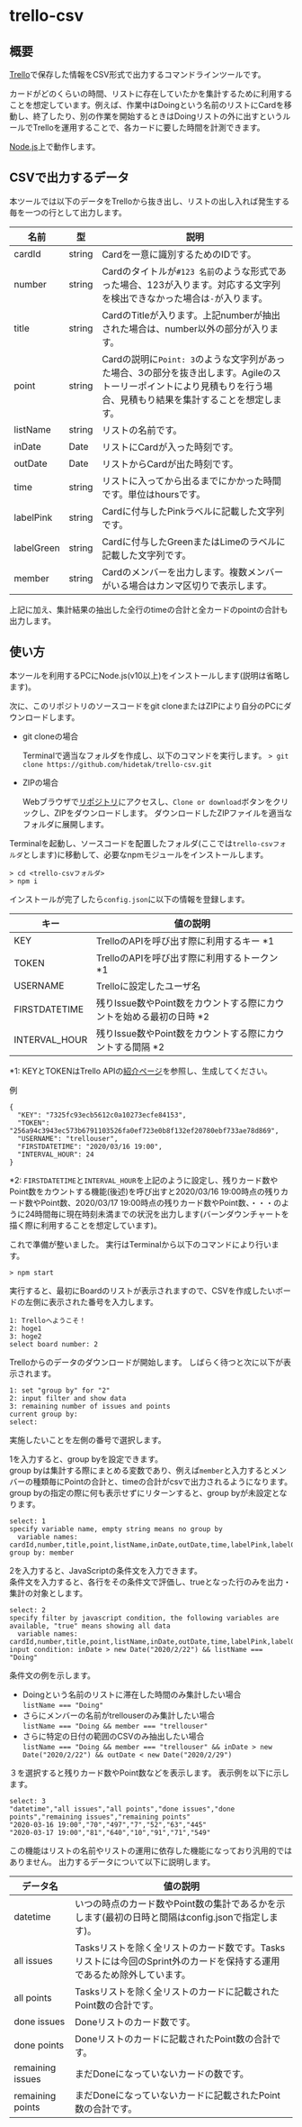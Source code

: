 # trello-csv

## 概要

[Trello](https://trello.com/)で保存した情報をCSV形式で出力するコマンドラインツールです。

カードがどのくらいの時間、リストに存在していたかを集計するために利用することを想定しています。例えば、作業中はDoingという名前のリストにCardを移動し、終了したり、別の作業を開始するときはDoingリストの外に出すというルールでTrelloを運用することで、各カードに要した時間を計測できます。

[Node.js](https://nodejs.org/)上で動作します。

## CSVで出力するデータ

本ツールでは以下のデータをTrelloから抜き出し、リストの出し入れば発生する毎を一つの行として出力します。

|名前|型|説明|
| --- | --- | --- |
|cardId|string|Cardを一意に識別するためのIDです。|
|number|string|Cardのタイトルが`#123 名前`のような形式であった場合、123が入ります。対応する文字列を検出できなかった場合は`-`が入ります。|
|title|string|CardのTitleが入ります。上記numberが抽出された場合は、number以外の部分が入ります。|
|point|string|Cardの説明に`Point: 3`のような文字列があった場合、3の部分を抜き出します。Agileのストーリーポイントにより見積もりを行う場合、見積もり結果を集計することを想定します。|
|listName|string|リストの名前です。|
|inDate|Date|リストにCardが入った時刻です。|
|outDate|Date|リストからCardが出た時刻です。|
|time|string|リストに入ってから出るまでにかかった時間です。単位はhoursです。|
|labelPink|string|Cardに付与したPinkラベルに記載した文字列です。|
|labelGreen|string|Cardに付与したGreenまたはLimeのラベルに記載した文字列です。|
|member|string|Cardのメンバーを出力します。複数メンバーがいる場合はカンマ区切りで表示します。|

上記に加え、集計結果の抽出した全行のtimeの合計と全カードのpointの合計も出力します。

## 使い方

本ツールを利用するPCにNode.js(v10以上)をインストールします(説明は省略します)。

次に、このリポジトリのソースコードをgit cloneまたはZIPにより自分のPCにダウンロードします。

* git cloneの場合

    Terminalで適当なフォルダを作成し、以下のコマンドを実行します。
    `> git clone https://github.com/hidetak/trello-csv.git`

* ZIPの場合

    Webブラウザで[リポジトリ](https://github.com/hidetak/trello-csv)にアクセスし、`Clone or download`ボタンをクリックし、ZIPをダウンロードします。
    ダウンロードしたZIPファイルを適当なフォルダに展開します。

Terminalを起動し、ソースコードを配置したフォルダ(ここでは`trello-csvフォルダ`とします)に移動して、必要なnpmモジュールをインストールします。

```
> cd <trello-csvフォルダ>
> npm i
```

インストールが完了したら`config.json`に以下の情報を登録します。

|キー|値の説明|
| --- | --- |
|KEY|TrelloのAPIを呼び出す際に利用するキー *1 |
|TOKEN|TrelloのAPIを呼び出す際に利用するトークン *1 |
|USERNAME|Trelloに設定したユーザ名 |
|FIRSTDATETIME|残りIssue数やPoint数をカウントする際にカウントを始める最初の日時 *2 |
|INTERVAL_HOUR|残りIssue数やPoint数をカウントする際にカウントする間隔 *2 |

*1: KEYとTOKENはTrello APIの[紹介ページ](https://developers.trello.com/docs/api-introduction)を参照し、生成してください。

例
```
{
  "KEY": "7325fc93ecb5612c0a10273ecfe84153",
  "TOKEN": "256a94c3943ec573b6791103526fa0ef723e0b8f132ef20780ebf733ae78d869",
  "USERNAME": "trellouser",
  "FIRSTDATETIME": "2020/03/16 19:00",
  "INTERVAL_HOUR": 24
}
```

*2: `FIRSTDATETIME`と`INTERVAL_HOUR`を上記のように設定し、残りカード数やPoint数をカウントする機能(後述)を呼び出すと2020/03/16 19:00時点の残りカード数やPoint数、2020/03/17 19:00時点の残りカード数やPoint数、・・・のように24時間毎に現在時刻未満までの状況を出力します(バーンダウンチャートを描く際に利用することを想定しています)。

これで準備が整いました。
実行はTerminalから以下のコマンドにより行います。

```
> npm start
```

実行すると、最初にBoardのリストが表示されますので、CSVを作成したいボードの左側に表示された番号を入力します。

```
1: Trelloへようこそ！
2: hoge1
3: hoge2
select board number: 2
```
Trelloからのデータのダウンロードが開始します。
しばらく待つと次に以下が表示されます。

```
1: set "group by" for "2"
2: input filter and show data
3: remaining number of issues and points
current group by: 
select: 
```

実施したいことを左側の番号で選択します。

1を入力すると、group byを設定できます。  
group byは集計する際にまとめる変数であり、例えば`member`と入力するとメンバーの種類毎にPointの合計と、timeの合計がcsvで出力されるようになります。  
group byの指定の際に何も表示せずにリターンすると、group byが未設定となります。
```
select: 1
specify variable name, empty string means no group by
  variable names: cardId,number,title,point,listName,inDate,outDate,time,labelPink,labelGreen,member
group by: member
```

2を入力すると、JavaScriptの条件文を入力できます。  
条件文を入力すると、各行をその条件文で評価し、trueとなった行のみを出力・集計の対象とします。

```
select: 2
specify filter by javascript condition, the following variables are available, "true" means showing all data
  variable names: cardId,number,title,point,listName,inDate,outDate,time,labelPink,labelGreen,member
input condition: inDate > new Date("2020/2/22") && listName === "Doing"
```

条件文の例を示します。

* Doingという名前のリストに滞在した時間のみ集計したい場合  
    `listName === "Doing"`
* さらにメンバーの名前がtrellouserのみ集計したい場合  
    `listName === "Doing && member === "trellouser"`
* さらに特定の日付の範囲のCSVのみ抽出したい場合  
    `listName === "Doing && member === "trellouser" && inDate > new Date("2020/2/22") && outDate < new Date("2020/2/29")`

３を選択すると残りカード数やPoint数などを表示します。
表示例を以下に示します。

```
select: 3
"datetime","all issues","all points","done issues","done points","remaining issues","remaining points"
"2020-03-16 19:00","70","497","7","52","63","445"
"2020-03-17 19:00","81","640","10","91","71","549"
```

この機能はリストの名前やリストの運用に依存した機能になっており汎用的ではありません。
出力するデータについて以下に説明します。

|データ名|値の説明|
| --- | --- |
|datetime|いつの時点のカード数やPoint数の集計であるかを示します(最初の日時と間隔はconfig.jsonで指定します)。|
|all issues|Tasksリストを除く全リストのカード数です。Tasksリストには今回のSprint外のカードを保持する運用であるため除外しています。|
|all points|Tasksリストを除く全リストのカードに記載されたPoint数の合計です。|
|done issues|Doneリストのカード数です。|
|done points|Doneリストのカードに記載されたPoint数の合計です。|
|remaining issues|まだDoneになっていないカードの数です。|
|remaining points|まだDoneになっていないカードに記載されたPoint数の合計です。|
